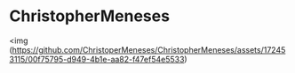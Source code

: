 # ChristopherMeneses
<img (https://github.com/ChristoperMeneses/ChristopherMeneses/assets/172453115/00f75795-d949-4b1e-aa82-f47ef54e5533)
